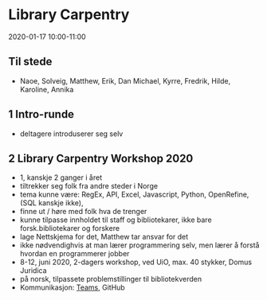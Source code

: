# Library Carpentry

2020-01-17
10:00-11:00

## Til stede

* Naoe, Solveig, Matthew, Erik, Dan Michael, Kyrre, Fredrik, Hilde, Karoline, Annika

## 1 Intro-runde

* deltagere introduserer seg selv

## 2 Library Carpentry Workshop 2020

* 1, kanskje 2 ganger i året
* tiltrekker seg folk fra andre steder i Norge
* tema kunne være: RegEx, API, Excel, Javascript, Python, OpenRefine, (SQL kanskje ikke),
* finne ut / høre med folk hva de trenger
* kunne tilpasse innholdet til staff og bibliotekarer, ikke bare forsk.bibliotekarer og forskere
* lage Nettskjema for det, Matthew tar ansvar for det
* ikke nødvendighvis at man lærer programmering selv, men lærer å forstå hvordan en programmerer jobber
* 8-12, juni 2020, 2-dagers workshop, ved UiO, max. 40 stykker, Domus Juridica
* på norsk, tilpassete problemstillinger til bibliotekverden
* Kommunikasjon: [Teams](https://teams.microsoft.com/l/team/19%3aec3cafee61c14a19ab62459ad152de92%40thread.skype/conversations?groupId=b74bb78f-ff95-4897-988d-7bef4efd3c08&tenantId=463b6811-b0a4-4b2a-b932-72c4c970c5d2), GitHub
